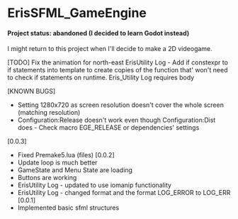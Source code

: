 # ErisSFML_GameEngine
#### Project status: abandoned (I decided to learn Godot instead)
I might return to this project when I'll decide to make a 2D videogame.



\[TODO]
Fix the animation for north-east
ErisUtility Log - Add if constexpr to if statements into template to create copies of the function that' won't need to check if statements on runtime.
Eris_Utility Log requires body

\[KNOWN BUGS]
- Setting 1280x720 as screen resolution doesn't cover the whole screen (matching resolution)
- Configuration:Release doesn't work even though Configuration:Dist does - Check macro EGE_RELEASE or dependencies' settings

\[0.0.3]
- Fixed Premake5.lua (files)
\[0.0.2]
- Update loop is much better
- GameState and Menu State are loading
- Buttons are working
- ErisUtility Log - updated to use iomanip functionality
- ErisUtility Log - changed format and the format LOG_ERROR to LOG_ERR
\[0.0.1]
- Implemented basic sfml structures

